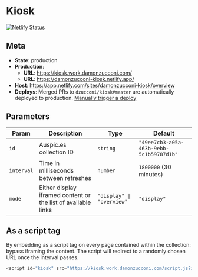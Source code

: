 # Kiosk

[![Netlify Status](https://api.netlify.com/api/v1/badges/f1cbb54d-787a-4d2f-a2bf-4eeb4371e0fa/deploy-status)](https://app.netlify.com/sites/damonzucconi-kiosk/deploys)

## Meta

- **State**: production
- **Production**:
  - **URL**: https://kiosk.work.damonzucconi.com/
  - **URL**: https://damonzucconi-kiosk.netlify.app/
- **Host**: https://app.netlify.com/sites/damonzucconi-kiosk/overview
- **Deploys**: Merged PRs to `dzucconi/kiosk#master` are automatically deployed to production. [Manually trigger a deploy](https://app.netlify.com/sites/damonzucconi-kiosk/deploys)

## Parameters

| Param      | Description                                                   | Type                      | Default                                  |
| ---------- | ------------------------------------------------------------- | ------------------------- | ---------------------------------------- |
| `id`       | Auspic.es collection ID                                       | `string`                  | `"49ee7cb3-a05a-463b-9ebb-5c1b59787d1b"` |
| `interval` | Time in milliseconds between refreshes                        | `number`                  | `1800000` (30 minutes)                   |
| `mode`     | Either display iframed content or the list of available links | `"display" \| "overview"` | `"display"`                              |

## As a script tag

By embedding as a script tag on every page contained within the collection: bypass iframing the content. The script will redirect to a randomly chosen URL once the interval passes.

```javascript
<script id="kiosk" src="https://kiosk.work.damonzucconi.com/script.js?id=49ee7cb3-a05a-463b-9ebb-5c1b59787d1b&interval=1800000"></script>
```
